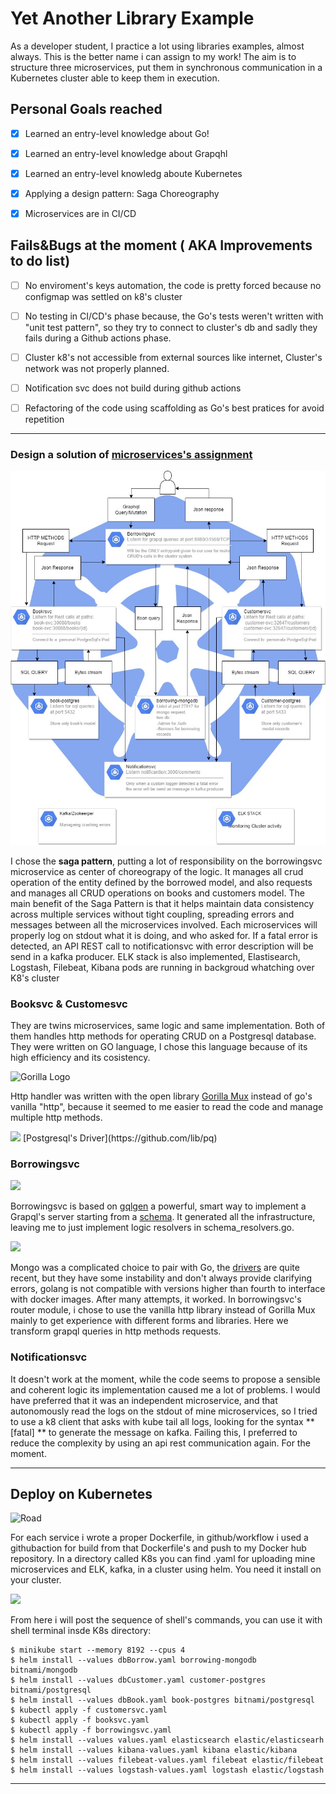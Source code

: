 # Yet Another Library Example
As a developer student, I practice a lot using libraries examples, almost always. This is the better name i can assign to my work!
The aim is to structure three microservices, put them in synchronous communication in a Kubernetes cluster able to keep them in execution.

## Personal Goals reached 
- [x] Learned an entry-level knowledge about Go!

- [x] Learned an entry-level knowledge about Grapqhl

- [x] Learned an entry-level knowledg aboute Kubernetes

- [x] Applying a design pattern: Saga Choreography 

- [x] Microservices are in CI/CD

## Fails&Bugs at the moment ( AKA Improvements to do list)
- [ ] No enviroment's keys automation, the code is pretty forced because no configmap was settled on k8's cluster

- [ ] No testing in CI/CD's phase because, the Go's tests weren't written with "unit test pattern", so they try to connect to cluster's db and sadly they fails during a Github actions phase.

- [ ] Cluster k8's not accessible from external sources like internet, Cluster's network was not properly planned.

- [ ] Notification svc does not build during github actions

- [ ] Refactoring of the code using scaffolding as Go's best pratices for avoid repetition

---

### Design a solution of [microservices's assignment](https://github.com/sunnyvale-academy/ITS-ICT_Microservices/tree/master/assignments/01-Library_application)
![Yale Cluster](https://github.com/H-AlessioMurta/yale/blob/main/K8s%20YALE.jpg)

I chose the **saga pattern**, putting a lot of responsibility on the borrowingsvc microservice as center of choreograpy of the logic.
It manages all crud operation of the entity defined by the borrowed model, and also requests and manages all CRUD operations on books and customers model.
The main benefit of the Saga Pattern is that it helps maintain data consistency across multiple services without tight coupling, spreading errors and messages between all the microservices involved.
Each microservices will properly log on stdout what it is doing, and who asked for.
If a fatal error is detected, an API REST call to notificationsvc with error description will be send in a kafka producer.
ELK stack is also implemented, Elastisearch, Logstash, Filebeat, Kibana pods are running in backgroud whatching over K8's cluster
### Booksvc & Customesvc
They are twins microservices, same logic and same implementation. Both of them handles http methods for operating CRUD on a Postgresql database.
They were written on GO language, I chose this language because of its high efficiency and its cosistency.

![Gorilla Logo](https://cloud-cdn.questionable.services/gorilla-icon-64.png)

Http handler was written with the open library [Gorilla Mux](https://github.com/gorilla/mux) instead of go's vanilla "http", because it seemed to me easier to read the code and manage multiple http methods.


<img src="https://external-preview.redd.it/SmsJqB8DdKq1FhsuBSAMN2rpZVEumG2wcBsHqKJEVK4.jpg?auto=webp&s=c2b78c143fe2f6e9e2c228db02c96ad88314e052" width="85">
[Postgresql's Driver](https://github.com/lib/pq)

### Borrowingsvc


<img src="https://avatars.githubusercontent.com/u/36954732?v=4" width="100">

Borrowingsvc is based on [gqlgen](https://github.com/99designs/gqlgen) a powerful, smart way to implement a Grapql's server starting from a [schema](https://github.com/H-AlessioMurta/yale/blob/main/borrowing/graph/schema.graphqls).
It generated all the infrastructure, leaving me to just implement logic resolvers in schema_resolvers.go.

<img src="https://github.com/mongodb/mongo-go-driver/raw/v1.8.2/etc/assets/mongo-gopher.png" width="85">

Mongo was a complicated choice to pair with Go, the [drivers](https://github.com/mongodb/mongo-go-driver) are quite recent, but they have some instability and don't always provide clarifying errors, golang is not compatible with versions higher than fourth to interface with docker images.
After many attempts, it worked.
In borrowingsvc's router module, i chose to use the vanilla http library instead of Gorilla Mux mainly to get experience with different forms and libraries. Here we transform grapql queries in http methods requests.

### Notificationsvc
It doesn't work at the moment, while the code seems to propose a sensible and coherent logic its implementation caused me a lot of problems.
I would have preferred that it was an independent microservice, and that autonomously read the logs on the stdout of mine microservices, so I tried to use a k8 client that asks with kube tail all logs, looking for the syntax  ** [fatal] ** to generate the message on kafka.
Failing this, I preferred to reduce the complexity by using an api rest communication again.
For the moment.

---

## Deploy on Kubernetes
![Road](https://miro.medium.com/max/873/1*NII9Htj87LjmNIa1PJzgCA.png)

For each service i wrote a proper Dockerfile, in github/workflow i used a githubaction for build from that Dockerfile's and push to my Docker hub repository.
In a directory called K8s you can find .yaml for uploading mine microservices and ELK, kafka, in a cluster using helm.
You need it install on your cluster.

<img src="https://dashboard.snapcraft.io/site_media/appmedia/2017/06/helm.png" width="85">

From here i will post the sequence of shell's commands, you can use it with shell terminal insde K8s directory:

```console
$ minikube start --memory 8192 --cpus 4
$ helm install --values dbBorrow.yaml borrowing-mongodb bitnami/mongodb
$ helm install --values dbCustomer.yaml customer-postgres bitnami/postgresql
$ helm install --values dbBook.yaml book-postgres bitnami/postgresql
$ kubectl apply -f customersvc.yaml
$ kubectl apply -f booksvc.yaml
$ kubectl apply -f borrowingsvc.yaml
$ helm install --values values.yaml elasticsearch elastic/elasticsearh
$ helm install --values kibana-values.yaml kibana elastic/kibana
$ helm install --values filebeat-values.yaml filebeat elastic/filebeat
$ helm install --values logstash-values.yaml logstash elastic/logstash
```
---

